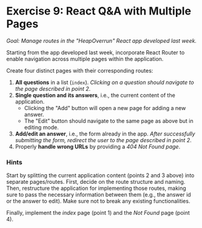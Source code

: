 # Exercise 9: React Q&A with Multiple Pages

_Goal: Manage routes in the "HeapOverrun" React app developed last week._

Starting from the app developed last week, incorporate React Router to enable navigation across multiple pages within the application.

Create four distinct pages with their corresponding routes:

  1. **All questions** in a list (`index`). _Clicking on a question should navigate to the page described in point 2_.
  2. **Single question and its answers**, i.e., the current content of the application.
      - Clicking the "Add" button will open a new page for adding a new answer.
      - The "Edit" button should navigate to the same page as above but in editing mode.
  3. **Add/edit an answer**, i.e., the form already in the app. _After successfully submitting the form, redirect the user to the page described in point 2_.
  4. Properly **handle wrong URLs** by providing a _404 Not Found page_.

### Hints

Start by splitting the current application content (points 2 and 3 above) into separate pages/routes. 
First, decide on the route structure and naming. Then, restructure the application for implementing those routes, making sure to pass the necessary information between them (e.g., the answer id or the answer to edit). Make sure not to break any existing functionalities.

Finally, implement the _index_ page (point 1) and the _Not Found_ page (point 4).